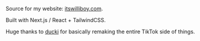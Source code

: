 Source for my website: [itswilliboy.com](https://itswilliboy.com).

Built with Next.js / React + TailwindCSS.

Huge thanks to [ducki](https://github.com/du-cki) for basically remaking the entire TikTok side of things.
